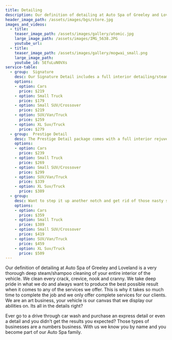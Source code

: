 ```yaml
---
title: Detailing
description: Our definition of detailing at Auto Spa of Greeley and Loveland is a very thorough deep steam/shampoo cleaning of your entire interior of the vehicle.
header_image_path: /assets/images/bgs/store.jpg
images_and_videos:
  - title:
    teaser_image_path: /assets/images/gallery/atomic.jpg
    large_image_path: /assets/images/IMG_5638.JPG
    youtube_url:
  - title:
    teaser_image_path: /assets/images/gallery/mogwai_small.png
    large_image_path:
    youtube_id: 5EfuLuN0VXs
service-table:
  - group:  Signature
    desc: Our Signature Detail includes a full interior detailing/steam cleaning/shampoo, uv protectant application, exterior wash, wheel cleaning, tires dressed and all windows cleaned. This detail package is great for those who maintain their vehicle on a regular basis.
    options:
    - option: Cars
      price: $219
    - option: Small Truck
      price: $179
    - option: Small SUV/Crossover
      price: $219
    - option: SUV/Van/Truck
      price: $259
    - option: XL Suv/Truck
      price: $279
  - group:  Prestige Detail
    desc: The Prestige Detail package comes with a full interior rejuvenation treatment that includes shampooing, steam cleaning and thorough scrubbing of all panels. Uv protectant applied to interior plastics and leather. The vehicle will then receive a sudsy bubble bath, light clay towel, wheel cleaning and a 1 step gloss enhancement polish. Tires dressed and all windows cleaned. * We highly recommend upgrading to a leather conditioner and paint sealant or even Fortify(our ceramic base sealant 10-12 months protection)
    options:
    - option: Cars
      price: $239
    - option: Small Truck
      price: $269
    - option: Small SUV/Crossover
      price: $299
    - option: SUV/Van/Truck
      price: $339
    - option: XL Suv/Truck
      price: $389
  - group:  
    desc: Want to step it up another notch and get rid of those nasty swirl marks, 50-60% of your scratches and really enhance your paints gloss? The Concours Detail is the package you are looking for. Of course we include the full interior detailing and rejuvenation as the lower tiered detail packages, however this one includes a 2 step polishing process on the exterior that makes a major difference on your paint surface. * We highly recommend upgrading to Fortify our ceramic based sealant that lasts 10-12 months to really protect your paints finish and give you the ease of maintenance.
    options:
    - option: Cars
      price: $359
    - option: Small Truck
      price: $389
    - option: Small SUV/Crossover
      price: $419
    - option: SUV/Van/Truck
      price: $459
    - option: XL Suv/Truck
      price: $509
---
```


Our definition of detailing at Auto Spa of Greeley and Loveland is a very thorough deep steam/shampoo cleaning of your entire interior of the vehicle. We clean every crack, crevice, nook and cranny. We take deep pride in what we do and always want to produce the best possible result when it comes to any of the services we offer. This is why it takes so much time to complete the job and we only offer complete services for our clients. We are an art business, your vehicle is our canvas that we display our abilities on. Its all in the details right?

Ever go to a drive through car wash and purchase an express detail or even a detail and you didn't get the results you expected? Those types of businesses are a numbers business. With us we know you by name and you become part of our Auto Spa family.